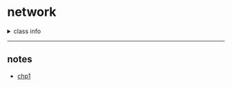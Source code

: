 # network

<details>
  <summary>class info</summary>

### scoring

* exam 40, 40 
* hw(problems, review) 10 
* being late up to 4 is fine

### syllabus

* Application layer protocol
* Transport layer protocol

<hr>

* Network layer protocol
* Link, physical layer protocol
* Mobile network

</details>

<hr/>

## notes

* [chp1](https://github.com/100sun/network/blob/master/SN_chp1.md)

